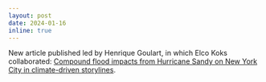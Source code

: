 ```yaml
---
layout: post
date: 2024-01-16
inline: true
---
```


New article published led by Henrique Goulart, in which Elco Koks collaborated: [Compound flood impacts from Hurricane Sandy on New York City in climate-driven storylines](https://nhess.copernicus.org/articles/24/29/2024/).